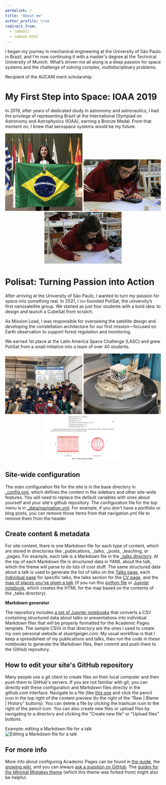 ```yaml
---
permalink: /
title: "About me"
author_profile: true
redirect_from: 
  - /about/
  - /about.html
---
```


I began my journey in mechanical engineering at the University of São Paulo in Brazil, and I'm now continuing it with a master's degree at the Technical University of Munich. What’s driven me all along is a deep passion for space systems and the challenge of solving complex, multidisciplinary problems.

Recipient of the AUCANI merit scholarship.

My First Step into Space: IOAA 2019
======
In 2019, after years of dedicated study in astronomy and astronautics, I had the privilege of representing Brazil at the International Olympiad on Astronomy and Astrophysics (IOAA), earning a Bronze Medal. From that moment on, I knew that aerospace systems would be my future.

<p align="center">
  <img src="images\ioaa3.jpeg" width="250"/>
  <img src="images\ioaa2.jpeg" width="250"/>
  <img src="images\ioaa1.jpeg" width="250"/>
</p>

Polisat: Turning Passion into Action
======
After arriving at the University of São Paulo, I wanted to turn my passion for space into something real. In 2021, I co-founded PoliSat, the university’s first nanosatellite group. We started as just four students with a bold idea: to design and launch a CubeSat from scratch.

As Mission Lead, I was responsible for overseeing the satellite design and developing the constellation architecture for our first mission—focused on Earth observation to support forest regulation and monitoring.

We earned 1st place at the Latin America Space Challenge (LASC) and grew PoliSat from a small initiative into a team of over 40 students.

<p align="center">
  <img src="images\polisat1.jpeg" width="250"/>
  <img src="images\polisat2.png" width="250"/>
  <img src="images\polisat3.png" width="250"/>
</p>

Site-wide configuration
------
The main configuration file for the site is in the base directory in [_config.yml](https://github.com/academicpages/academicpages.github.io/blob/master/_config.yml), which defines the content in the sidebars and other site-wide features. You will need to replace the default variables with ones about yourself and your site's github repository. The configuration file for the top menu is in [_data/navigation.yml](https://github.com/academicpages/academicpages.github.io/blob/master/_data/navigation.yml). For example, if you don't have a portfolio or blog posts, you can remove those items from that navigation.yml file to remove them from the header. 

Create content & metadata
------
For site content, there is one Markdown file for each type of content, which are stored in directories like _publications, _talks, _posts, _teaching, or _pages. For example, each talk is a Markdown file in the [_talks directory](https://github.com/academicpages/academicpages.github.io/tree/master/_talks). At the top of each Markdown file is structured data in YAML about the talk, which the theme will parse to do lots of cool stuff. The same structured data about a talk is used to generate the list of talks on the [Talks page](https://academicpages.github.io/talks), each [individual page](https://academicpages.github.io/talks/2012-03-01-talk-1) for specific talks, the talks section for the [CV page](https://academicpages.github.io/cv), and the [map of places you've given a talk](https://academicpages.github.io/talkmap.html) (if you run this [python file](https://github.com/academicpages/academicpages.github.io/blob/master/talkmap.py) or [Jupyter notebook](https://github.com/academicpages/academicpages.github.io/blob/master/talkmap.ipynb), which creates the HTML for the map based on the contents of the _talks directory).

**Markdown generator**

The repository includes [a set of Jupyter notebooks](https://github.com/academicpages/academicpages.github.io/tree/master/markdown_generator
) that converts a CSV containing structured data about talks or presentations into individual Markdown files that will be properly formatted for the Academic Pages template. The sample CSVs in that directory are the ones I used to create my own personal website at stuartgeiger.com. My usual workflow is that I keep a spreadsheet of my publications and talks, then run the code in these notebooks to generate the Markdown files, then commit and push them to the GitHub repository.

How to edit your site's GitHub repository
------
Many people use a git client to create files on their local computer and then push them to GitHub's servers. If you are not familiar with git, you can directly edit these configuration and Markdown files directly in the github.com interface. Navigate to a file (like [this one](https://github.com/academicpages/academicpages.github.io/blob/master/_talks/2012-03-01-talk-1.md) and click the pencil icon in the top right of the content preview (to the right of the "Raw | Blame | History" buttons). You can delete a file by clicking the trashcan icon to the right of the pencil icon. You can also create new files or upload files by navigating to a directory and clicking the "Create new file" or "Upload files" buttons. 

Example: editing a Markdown file for a talk
![Editing a Markdown file for a talk](/images/editing-talk.png)

For more info
------
More info about configuring Academic Pages can be found in [the guide](https://academicpages.github.io/markdown/), the [growing wiki](https://github.com/academicpages/academicpages.github.io/wiki), and you can always [ask a question on GitHub](https://github.com/academicpages/academicpages.github.io/discussions). The [guides for the Minimal Mistakes theme](https://mmistakes.github.io/minimal-mistakes/docs/configuration/) (which this theme was forked from) might also be helpful.
